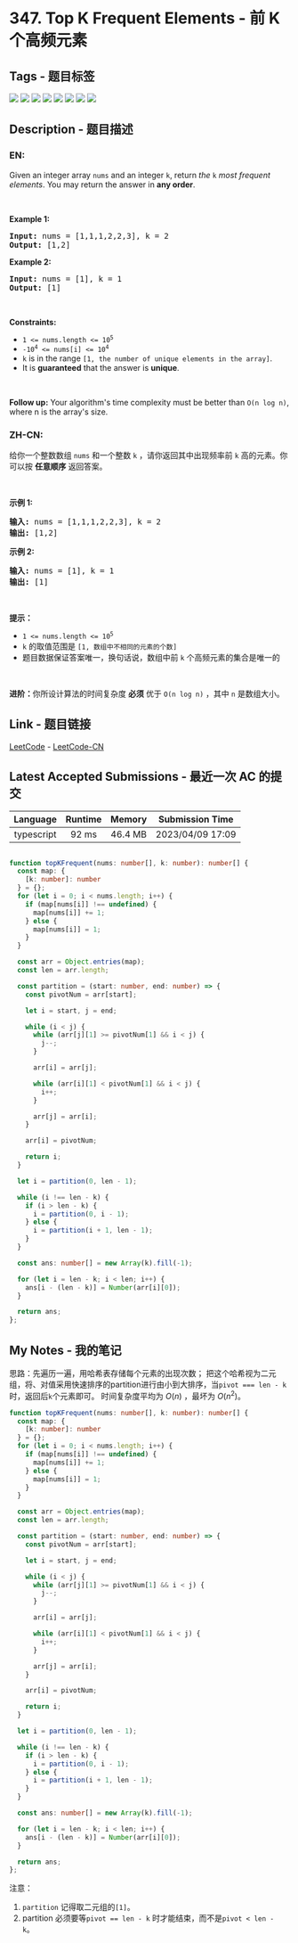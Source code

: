 
# 347. Top K Frequent Elements - 前 K 个高频元素

## Tags - 题目标签

 <img src="https://img.shields.io/badge/Array-数组-blue.svg">   <img src="https://img.shields.io/badge/Hash Table-哈希表-blue.svg">   <img src="https://img.shields.io/badge/Divide and Conquer-分治-blue.svg">   <img src="https://img.shields.io/badge/Bucket Sort-桶排序-blue.svg">   <img src="https://img.shields.io/badge/Counting-计数-blue.svg">   <img src="https://img.shields.io/badge/Quickselect-快速选择-blue.svg">   <img src="https://img.shields.io/badge/Sorting-排序-blue.svg">   <img src="https://img.shields.io/badge/Heap (Priority Queue)-堆（优先队列）-blue.svg">  


## Description - 题目描述

### EN:
<p>Given an integer array <code>nums</code> and an integer <code>k</code>, return <em>the</em> <code>k</code> <em>most frequent elements</em>. You may return the answer in <strong>any order</strong>.</p>

<p>&nbsp;</p>
<p><strong class="example">Example 1:</strong></p>
<pre><strong>Input:</strong> nums = [1,1,1,2,2,3], k = 2
<strong>Output:</strong> [1,2]
</pre><p><strong class="example">Example 2:</strong></p>
<pre><strong>Input:</strong> nums = [1], k = 1
<strong>Output:</strong> [1]
</pre>
<p>&nbsp;</p>
<p><strong>Constraints:</strong></p>

<ul>
	<li><code>1 &lt;= nums.length &lt;= 10<sup>5</sup></code></li>
	<li><code>-10<sup>4</sup> &lt;= nums[i] &lt;= 10<sup>4</sup></code></li>
	<li><code>k</code> is in the range <code>[1, the number of unique elements in the array]</code>.</li>
	<li>It is <strong>guaranteed</strong> that the answer is <strong>unique</strong>.</li>
</ul>

<p>&nbsp;</p>
<p><strong>Follow up:</strong> Your algorithm&#39;s time complexity must be better than <code>O(n log n)</code>, where n is the array&#39;s size.</p>


### ZH-CN:
<p>给你一个整数数组 <code>nums</code> 和一个整数 <code>k</code> ，请你返回其中出现频率前 <code>k</code> 高的元素。你可以按 <strong>任意顺序</strong> 返回答案。</p>

<p> </p>

<p><strong>示例 1:</strong></p>

<pre>
<strong>输入: </strong>nums = [1,1,1,2,2,3], k = 2
<strong>输出: </strong>[1,2]
</pre>

<p><strong>示例 2:</strong></p>

<pre>
<strong>输入: </strong>nums = [1], k = 1
<strong>输出: </strong>[1]</pre>

<p> </p>

<p><strong>提示：</strong></p>

<ul>
	<li><code>1 <= nums.length <= 10<sup>5</sup></code></li>
	<li><code>k</code> 的取值范围是 <code>[1, 数组中不相同的元素的个数]</code></li>
	<li>题目数据保证答案唯一，换句话说，数组中前 <code>k</code> 个高频元素的集合是唯一的</li>
</ul>

<p> </p>

<p><strong>进阶：</strong>你所设计算法的时间复杂度 <strong>必须</strong> 优于 <code>O(n log n)</code> ，其中 <code>n</code><em> </em>是数组大小。</p>



## Link - 题目链接

[LeetCode](https://leetcode.com/problems/top-k-frequent-elements/description/)  -  [LeetCode-CN](https://leetcode.cn/problems/top-k-frequent-elements/description/)
## Latest Accepted Submissions - 最近一次 AC 的提交


| Language | Runtime | Memory | Submission Time |
|:---:|:---:|:---:|:---:|
| typescript  | 92 ms | 46.4 MB | 2023/04/09 17:09 |

```typescript

function topKFrequent(nums: number[], k: number): number[] {
  const map: {
    [k: number]: number
  } = {};
  for (let i = 0; i < nums.length; i++) {
    if (map[nums[i]] !== undefined) {
      map[nums[i]] += 1;
    } else {
      map[nums[i]] = 1;
    }
  }

  const arr = Object.entries(map);
  const len = arr.length;

  const partition = (start: number, end: number) => {
    const pivotNum = arr[start];

    let i = start, j = end;

    while (i < j) {
      while (arr[j][1] >= pivotNum[1] && i < j) {
        j--;
      }

      arr[i] = arr[j];

      while (arr[i][1] < pivotNum[1] && i < j) {
        i++;
      }

      arr[j] = arr[i];
    }

    arr[i] = pivotNum;

    return i;
  }

  let i = partition(0, len - 1);

  while (i !== len - k) {
    if (i > len - k) {
      i = partition(0, i - 1);
    } else {
      i = partition(i + 1, len - 1);
    }
  }

  const ans: number[] = new Array(k).fill(-1);

  for (let i = len - k; i < len; i++) {
    ans[i - (len - k)] = Number(arr[i][0]);
  }

  return ans;
};

```
## My Notes - 我的笔记


思路：先遍历一遍，用哈希表存储每个元素的出现次数；
把这个哈希视为二元组，将、对值采用快速排序的partition进行由小到大排序，当`pivot === len - k` 时，返回后`k`个元素即可。 时间复杂度平均为 $O(n)$ ，最坏为 $O(n^2)$。
```typescript
function topKFrequent(nums: number[], k: number): number[] {
  const map: {
    [k: number]: number
  } = {};
  for (let i = 0; i < nums.length; i++) {
    if (map[nums[i]] !== undefined) {
      map[nums[i]] += 1;
    } else {
      map[nums[i]] = 1;
    }
  }

  const arr = Object.entries(map);
  const len = arr.length;

  const partition = (start: number, end: number) => {
    const pivotNum = arr[start];

    let i = start, j = end;

    while (i < j) {
      while (arr[j][1] >= pivotNum[1] && i < j) {
        j--;
      }

      arr[i] = arr[j];

      while (arr[i][1] < pivotNum[1] && i < j) {
        i++;
      }

      arr[j] = arr[i];
    }

    arr[i] = pivotNum;

    return i;
  }

  let i = partition(0, len - 1);

  while (i !== len - k) {
    if (i > len - k) {
      i = partition(0, i - 1);
    } else {
      i = partition(i + 1, len - 1);
    }
  }

  const ans: number[] = new Array(k).fill(-1);

  for (let i = len - k; i < len; i++) {
    ans[i - (len - k)] = Number(arr[i][0]);
  }

  return ans;
};
```
注意：
1. `partition` 记得取二元组的`[1]`。
2. partition 必须要等`pivot == len - k` 时才能结束，而不是`pivot < len - k`。

